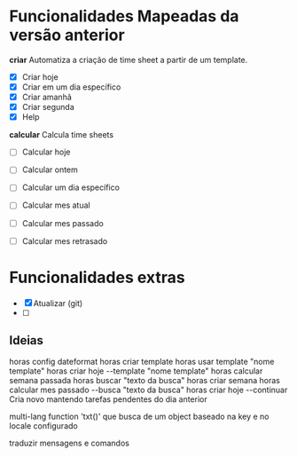 # Funcionalidades Mapeadas da versão anterior

**criar**
Automatiza a criação de time sheet a partir de um template.

- [x] Criar hoje
- [x] Criar em um dia específico
- [x] Criar amanhã
- [x] Criar segunda
- [x] Help

**calcular**
Calcula time sheets

- [ ] Calcular hoje
- [ ] Calcular ontem
- [ ] Calcular um dia específico
- [ ] Calcular mes atual
- [ ] Calcular mes passado
- [ ] Calcular mes retrasado


# Funcionalidades extras
- [x] Atualizar (git)
- [ ] 


## Ideias
horas config dateformat
horas criar template
horas usar template "nome template"
horas criar hoje --template "nome template"
horas calcular semana passada
horas buscar "texto da busca"
horas criar semana
horas calcular mes passado --busca "texto da busca"
horas criar hoje --continuar
  Cria novo mantendo tarefas pendentes do dia anterior


multi-lang
  function 'txt(<key>)' que busca de um object baseado na key e no locale configurado

  traduzir mensagens e comandos
